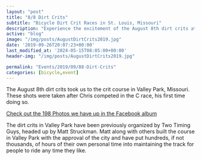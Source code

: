 ```yaml
---
layout: "post"
title: "8/8 Dirt Crits"
subtitle: "Bicycle Dirt Crit Races in St. Louis, Missouri"
description: "Experience the excitement of the August 8th dirt crits at Valley Park, Missouri. Explore our captivating photo album capturing the thrill of the races!"
active: "blog"
image: "/img/posts/AugustDirtCrits2019.jpg"
date: '2019-09-26T20:07:23+00:00'
last_modified_at: '2024-05-15T08:05:00+00:00'
header-img: "/img/posts/AugustDirtCrits2019.jpg"

permalink: "Events/2019/09/88-Dirt-Crits"
categories: [bicycle,event]
---
```

The August 8th dirt crits took us to the crit course in Valley Park, Missouri. These shots were taken after Chris competed in the C race, his first time doing so.

[Check out the 198 Photos we have up in the Facebook album](https://www.facebook.com/media/set/?set=a.1658586314274888)

The dirt crits in Valley Park have been previously organized by Two Timing Guys, headed up by Matt Struckman. Matt along with others built the course in Valley Park with the approval of the city and have put hundreds, if not thousands, of hours of their own personal time into maintaining the track for people to ride any time they like.

